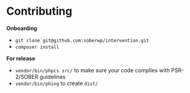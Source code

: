 # Contributing

**Onboarding**

* `git clone git@github.com:soberwp/intervention.git`
* `composer install`

**For release**

* `vendor/bin/phpcs src/` to make sure your code complies with PSR-2/SOBER guidelines
* `vendor/bin/phing` to create `dist/`

